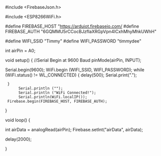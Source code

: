 #include <FirebaseJson.h>

#include <ESP8266WiFi.h>


#define FIREBASE_HOST "https://arduiot.firebaseio.com/
#define FIREBASE_AUTH "6GQMMU5rCCocBJzfIaXRGpVpn4ICxhMhyMhkUWhH"

#define WIFI_SSID "Timmy"
#define WIFI_PASSWORD "timmydee"

int airPin = A0;

void setup() {
  //Serial Begin at 9600 Baud
  pinMode(airPin, INPUT);
  
  Serial.begin(9600);
     WiFi.begin (WIFI_SSID, WIFI_PASSWORD);
        while (WiFi.status() != WL_CONNECTED) {
           delay(500);
            Serial.print(".");
  
     }
          Serial.println ("");
          Serial.println ("WiFi Connected!");
          Serial.println(WiFi.localIP());
     Firebase.begin(FIREBASE_HOST, FIREBASE_AUTH);


  
}

void loop() {

int airData = analogRead(airPin);
Firebase.setInt("airData", airData);



delay(2000);




}
